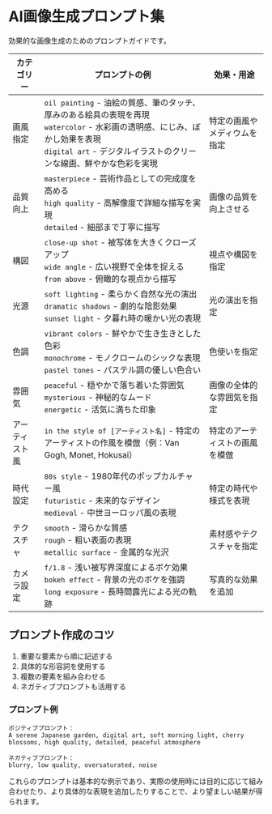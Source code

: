 # AI画像生成プロンプト集

効果的な画像生成のためのプロンプトガイドです。

| カテゴリー | プロンプトの例 | 効果・用途 |
|------------|----------------|------------|
| 画風指定 | `oil painting` - 油絵の質感、筆のタッチ、厚みのある絵具の表現を再現<br>`watercolor` - 水彩画の透明感、にじみ、ぼかし効果を表現<br>`digital art` - デジタルイラストのクリーンな線画、鮮やかな色彩を実現 | 特定の画風やメディウムを指定 |
| 品質向上 | `masterpiece` - 芸術作品としての完成度を高める<br>`high quality` - 高解像度で詳細な描写を実現<br>`detailed` - 細部まで丁寧に描写 | 画像の品質を向上させる |
| 構図 | `close-up shot` - 被写体を大きくクローズアップ<br>`wide angle` - 広い視野で全体を捉える<br>`from above` - 俯瞰的な視点から描写 | 視点や構図を指定 |
| 光源 | `soft lighting` - 柔らかく自然な光の演出<br>`dramatic shadows` - 劇的な陰影効果<br>`sunset light` - 夕暮れ時の暖かい光の表現 | 光の演出を指定 |
| 色調 | `vibrant colors` - 鮮やかで生き生きとした色彩<br>`monochrome` - モノクロームのシックな表現<br>`pastel tones` - パステル調の優しい色合い | 色使いを指定 |
| 雰囲気 | `peaceful` - 穏やかで落ち着いた雰囲気<br>`mysterious` - 神秘的なムード<br>`energetic` - 活気に満ちた印象 | 画像の全体的な雰囲気を指定 |
| アーティスト風 | `in the style of [アーティスト名]` - 特定のアーティストの作風を模倣（例：Van Gogh, Monet, Hokusai） | 特定のアーティストの画風を模倣 |
| 時代設定 | `80s style` - 1980年代のポップカルチャー風<br>`futuristic` - 未来的なデザイン<br>`medieval` - 中世ヨーロッパ風の表現 | 特定の時代や様式を表現 |
| テクスチャ | `smooth` - 滑らかな質感<br>`rough` - 粗い表面の表現<br>`metallic surface` - 金属的な光沢 | 素材感やテクスチャを指定 |
| カメラ設定 | `f/1.8` - 浅い被写界深度によるボケ効果<br>`bokeh effect` - 背景の光のボケを強調<br>`long exposure` - 長時間露光による光の軌跡 | 写真的な効果を追加 |

## プロンプト作成のコツ

1. 重要な要素から順に記述する
2. 具体的な形容詞を使用する
3. 複数の要素を組み合わせる
4. ネガティブプロンプトも活用する

### プロンプト例

```
ポジティブプロンプト：
A serene Japanese garden, digital art, soft morning light, cherry blossoms, high quality, detailed, peaceful atmosphere

ネガティブプロンプト：
blurry, low quality, oversaturated, noise
```

これらのプロンプトは基本的な例示であり、実際の使用時には目的に応じて組み合わせたり、より具体的な表現を追加したりすることで、より望ましい結果が得られます。 